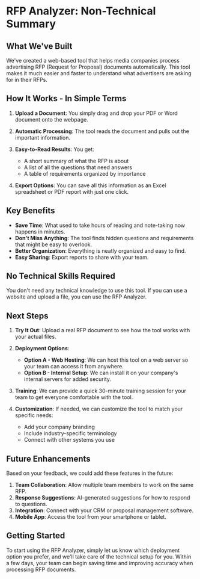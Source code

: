 # RFP Analyzer: Non-Technical Summary

## What We've Built

We've created a web-based tool that helps media companies process advertising RFP (Request for Proposal) documents automatically. This tool makes it much easier and faster to understand what advertisers are asking for in their RFPs.

## How It Works - In Simple Terms

1. **Upload a Document**: You simply drag and drop your PDF or Word document onto the webpage.

2. **Automatic Processing**: The tool reads the document and pulls out the important information.

3. **Easy-to-Read Results**: You get:
   - A short summary of what the RFP is about
   - A list of all the questions that need answers
   - A table of requirements organized by importance
   
4. **Export Options**: You can save all this information as an Excel spreadsheet or PDF report with just one click.

## Key Benefits

- **Save Time**: What used to take hours of reading and note-taking now happens in minutes.
- **Don't Miss Anything**: The tool finds hidden questions and requirements that might be easy to overlook.
- **Better Organization**: Everything is neatly organized and easy to find.
- **Easy Sharing**: Export reports to share with your team.

## No Technical Skills Required

You don't need any technical knowledge to use this tool. If you can use a website and upload a file, you can use the RFP Analyzer.

## Next Steps

1. **Try It Out**: Upload a real RFP document to see how the tool works with your actual files.

2. **Deployment Options**:
   - **Option A - Web Hosting**: We can host this tool on a web server so your team can access it from anywhere.
   - **Option B - Internal Setup**: We can install it on your company's internal servers for added security.

3. **Training**: We can provide a quick 30-minute training session for your team to get everyone comfortable with the tool.

4. **Customization**: If needed, we can customize the tool to match your specific needs:
   - Add your company branding
   - Include industry-specific terminology
   - Connect with other systems you use

## Future Enhancements

Based on your feedback, we could add these features in the future:

1. **Team Collaboration**: Allow multiple team members to work on the same RFP.
2. **Response Suggestions**: AI-generated suggestions for how to respond to questions.
3. **Integration**: Connect with your CRM or proposal management software.
4. **Mobile App**: Access the tool from your smartphone or tablet.

## Getting Started

To start using the RFP Analyzer, simply let us know which deployment option you prefer, and we'll take care of the technical setup for you. Within a few days, your team can begin saving time and improving accuracy when processing RFP documents.
